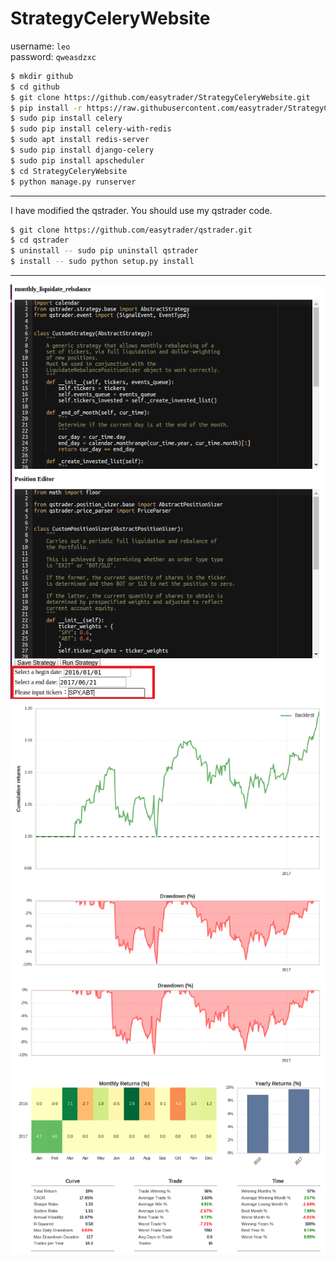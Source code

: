 # StrategyCeleryWebsite

username: `leo` <br/>
password: `qweasdzxc`

```bash
$ mkdir github
$ cd github
$ git clone https://github.com/easytrader/StrategyCeleryWebsite.git
$ pip install -r https://raw.githubusercontent.com/easytrader/StrategyCeleryWebsite/master/requirements.txt
$ sudo pip install celery
$ sudo pip install celery-with-redis
$ sudo apt install redis-server
$ sudo pip install django-celery
$ sudo pip install apscheduler
$ cd StrategyCeleryWebsite
$ python manage.py runserver
```
*****************************************************************************************************************
I have modified the qstrader. You should use my qstrader code.
```bash
$ git clone https://github.com/easytrader/qstrader.git
$ cd qstrader
$ uninstall -- sudo pip uninstall qstrader
$ install -- sudo python setup.py install
```
*****************************************************************************************************************
![alt tag](https://github.com/easytrader/StrategyCeleryWebsite/blob/master/monthly.png)
![alt tag](https://github.com/easytrader/StrategyCeleryWebsite/blob/master/monthly_result_1.png)
![alt tag](https://github.com/easytrader/StrategyCeleryWebsite/blob/master/monthly_result_2.png)
